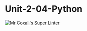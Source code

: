 # Unit-2-04-Python
[![Mr Coxall's Super Linter](https://github.com/ICS3U-Programming-Mikhail-I/Unit-1-02-Python/workflows/Mr%20Coxall's%20Super%20Linter/badge.svg)]([https://github.com/ICS3U-Programming-Mikhail-I/Unit-2-05--Python/](https://github.com/ICS3U-Programming-Mikhail-I/Unit2-05--Python/)actions/)

